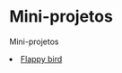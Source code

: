 # Mini-projetos
<p>Mini-projetos</p>
<li><a href="https://houllp.github.io/Mini-projetos/Javascript/Flappy bird/flappy.html"</a>Flappy bird</li>
